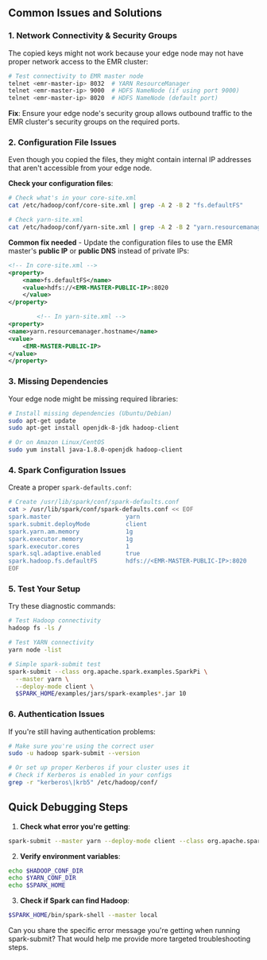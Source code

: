 ## Common Issues and Solutions

### 1. **Network Connectivity & Security Groups**

The copied keys might not work because your edge node may not have proper network access to the EMR cluster:

```bash
# Test connectivity to EMR master node
telnet <emr-master-ip> 8032  # YARN ResourceManager
telnet <emr-master-ip> 9000  # HDFS NameNode (if using port 9000)
telnet <emr-master-ip> 8020  # HDFS NameNode (default port)
```

**Fix**: Ensure your edge node's security group allows outbound traffic to the EMR cluster's security groups on the
required ports.

### 2. **Configuration File Issues**

Even though you copied the files, they might contain internal IP addresses that aren't accessible from your edge node.

**Check your configuration files**:

```bash
# Check what's in your core-site.xml
cat /etc/hadoop/conf/core-site.xml | grep -A 2 -B 2 "fs.defaultFS"

# Check yarn-site.xml
cat /etc/hadoop/conf/yarn-site.xml | grep -A 2 -B 2 "yarn.resourcemanager"
```

**Common fix needed** - Update the configuration files to use the EMR master's **public IP** or **public DNS** instead
of private IPs:

```xml
<!-- In core-site.xml -->
<property>
    <name>fs.defaultFS</name>
    <value>hdfs://<EMR-MASTER-PUBLIC-IP>:8020
    </value>
</property>

        <!-- In yarn-site.xml -->
<property>
<name>yarn.resourcemanager.hostname</name>
<value>
    <EMR-MASTER-PUBLIC-IP>
</value>
</property>
```

### 3. **Missing Dependencies**

Your edge node might be missing required libraries:

```bash
# Install missing dependencies (Ubuntu/Debian)
sudo apt-get update
sudo apt-get install openjdk-8-jdk hadoop-client

# Or on Amazon Linux/CentOS
sudo yum install java-1.8.0-openjdk hadoop-client
```

### 4. **Spark Configuration Issues**

Create a proper `spark-defaults.conf`:

```bash
# Create /usr/lib/spark/conf/spark-defaults.conf
cat > /usr/lib/spark/conf/spark-defaults.conf << EOF
spark.master                     yarn
spark.submit.deployMode          client
spark.yarn.am.memory             1g
spark.executor.memory            1g
spark.executor.cores             1
spark.sql.adaptive.enabled       true
spark.hadoop.fs.defaultFS        hdfs://<EMR-MASTER-PUBLIC-IP>:8020
EOF
```

### 5. **Test Your Setup**

Try these diagnostic commands:

```bash
# Test Hadoop connectivity
hadoop fs -ls /

# Test YARN connectivity  
yarn node -list

# Simple spark-submit test
spark-submit --class org.apache.spark.examples.SparkPi \
  --master yarn \
  --deploy-mode client \
  $SPARK_HOME/examples/jars/spark-examples*.jar 10
```

### 6. **Authentication Issues**

If you're still having authentication problems:

```bash
# Make sure you're using the correct user
sudo -u hadoop spark-submit --version

# Or set up proper Kerberos if your cluster uses it
# Check if Kerberos is enabled in your configs
grep -r "kerberos\|krb5" /etc/hadoop/conf/
```

## Quick Debugging Steps

1. **Check what error you're getting**:

```bash
spark-submit --master yarn --deploy-mode client --class org.apache.spark.examples.SparkPi $SPARK_HOME/examples/jars/spark-examples*.jar 10 2>&1 | tee spark-debug.log
```

2. **Verify environment variables**:

```bash
echo $HADOOP_CONF_DIR
echo $YARN_CONF_DIR
echo $SPARK_HOME
```

3. **Check if Spark can find Hadoop**:

```bash
$SPARK_HOME/bin/spark-shell --master local
```

Can you share the specific error message you're getting when running spark-submit? That would help me provide more
targeted troubleshooting steps.